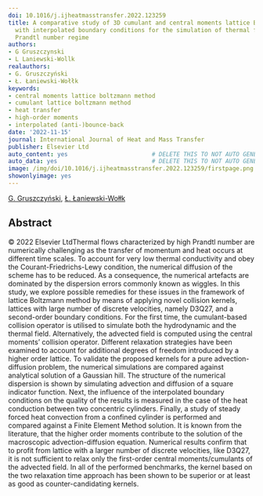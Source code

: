 ```yaml
---
doi: 10.1016/j.ijheatmasstransfer.2022.123259
title: A comparative study of 3D cumulant and central moments lattice Boltzmann schemes
  with interpolated boundary conditions for the simulation of thermal flows in high
  Prandtl number regime
authors:
- G Gruszczynski
- L Laniewski-Wollk
realauthors:
- G. Gruszczyński
- Ł. Łaniewski-Wołłk
keywords:
- central moments lattice boltzmann method
- cumulant lattice boltzmann method
- heat transfer
- high-order moments
- interpolated (anti-)bounce-back
date: '2022-11-15'
journal: International Journal of Heat and Mass Transfer
publisher: Elsevier Ltd
auto_content: yes                        # DELETE THIS TO NOT AUTO GENERATE CONTENT
auto_data: yes                           # DELETE THIS TO NOT AUTO GENERATE METADATA
image: /img/doi/10.1016/j.ijheatmasstransfer.2022.123259/firstpage.png
showonlyimage: yes
---
```

[G. Gruszczyński](https://www.scopus.com/authid/detail.uri?authorId=57210809186), [Ł. Łaniewski-Wołłk](https://www.scopus.com/authid/detail.uri?authorId=56719775800)

## Abstract
© 2022 Elsevier LtdThermal flows characterized by high Prandtl number are numerically challenging as the transfer of momentum and heat occurs at different time scales. To account for very low thermal conductivity and obey the Courant-Friedrichs-Lewy condition, the numerical diffusion of the scheme has to be reduced. As a consequence, the numerical artefacts are dominated by the dispersion errors commonly known as wiggles. In this study, we explore possible remedies for these issues in the framework of lattice Boltzmann method by means of applying novel collision kernels, lattices with large number of discrete velocities, namely D3Q27, and a second-order boundary conditions. For the first time, the cumulant-based collision operator is utilised to simulate both the hydrodynamic and the thermal field. Alternatively, the advected field is computed using the central moments’ collision operator. Different relaxation strategies have been examined to account for additional degrees of freedom introduced by a higher order lattice. To validate the proposed kernels for a pure advection-diffusion problem, the numerical simulations are compared against analytical solution of a Gaussian hill. The structure of the numerical dispersion is shown by simulating advection and diffusion of a square indicator function. Next, the influence of the interpolated boundary conditions on the quality of the results is measured in the case of the heat conduction between two concentric cylinders. Finally, a study of steady forced heat convection from a confined cylinder is performed and compared against a Finite Element Method solution. It is known from the literature, that the higher order moments contribute to the solution of the macroscopic advection-diffusion equation. Numerical results confirm that to profit from lattice with a larger number of discrete velocities, like D3Q27, it is not sufficient to relax only the first-order central moments/cumulants of the advected field. In all of the performed benchmarks, the kernel based on the two relaxation time approach has been shown to be superior or at least as good as counter-candidating kernels.
